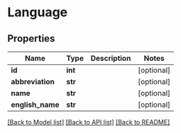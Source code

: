 # Language

## Properties
Name | Type | Description | Notes
------------ | ------------- | ------------- | -------------
**id** | **int** |  | [optional] 
**abbreviation** | **str** |  | [optional] 
**name** | **str** |  | [optional] 
**english_name** | **str** |  | [optional] 

[[Back to Model list]](../README.md#documentation-for-models) [[Back to API list]](../README.md#documentation-for-api-endpoints) [[Back to README]](../README.md)



